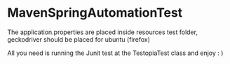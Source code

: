 # MavenSpringAutomationTest
The application.properties are placed inside resources test folder, geckodriver should be placed for ubuntu (firefox)

All you need is running the Junit test at the TestopiaTest class and enjoy : )


